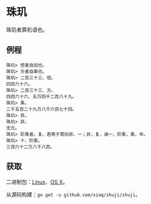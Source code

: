 # 珠玑

珠玑者算机语也。

## 例程

```
珠玑> 倍者自加也。
珠玑> 方者自乘也。
珠玑> 二百三十三、倍。
四百六十六。
珠玑> 二百三十三、方。
四百六十六、五万四千二百八十九。
珠玑> 乘。
二千五百二十九万八千六百七十四。
珠玑> 弃。
珠玑> 弃。
无元。
珠玑> 阶乘者，复、若等于零则弃、一；非，复、减一、阶乘，乘，毕。
珠玑> 十、阶乘。
三百六十二万八千八百。
```

## 获取

二进制包：[Linux](https://dl.elvish.io/%e7%8f%a0%e7%8e%91-linux)、[OS X](https://dl.elvish.io/%e7%8f%a0%e7%8e%91-osx)。

从源码构建：`go get -u github.com/xiaq/zhuji/zhuji`。
